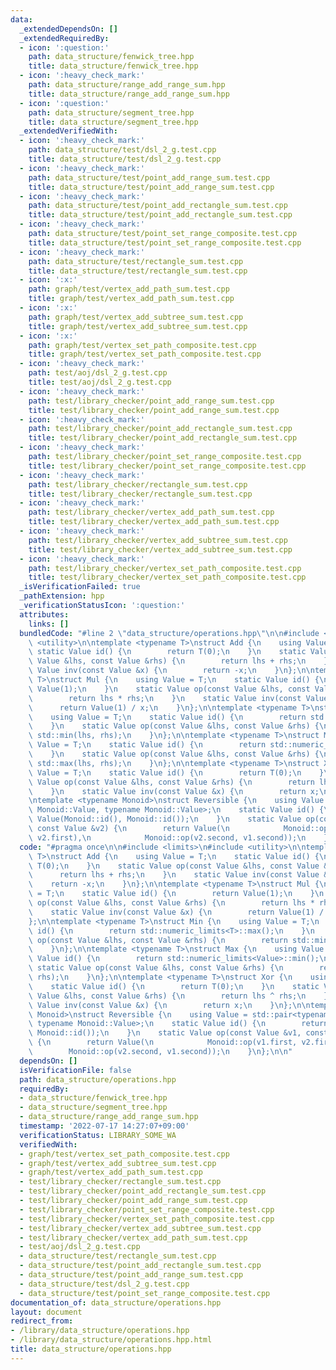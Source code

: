 ```yaml
---
data:
  _extendedDependsOn: []
  _extendedRequiredBy:
  - icon: ':question:'
    path: data_structure/fenwick_tree.hpp
    title: data_structure/fenwick_tree.hpp
  - icon: ':heavy_check_mark:'
    path: data_structure/range_add_range_sum.hpp
    title: data_structure/range_add_range_sum.hpp
  - icon: ':question:'
    path: data_structure/segment_tree.hpp
    title: data_structure/segment_tree.hpp
  _extendedVerifiedWith:
  - icon: ':heavy_check_mark:'
    path: data_structure/test/dsl_2_g.test.cpp
    title: data_structure/test/dsl_2_g.test.cpp
  - icon: ':heavy_check_mark:'
    path: data_structure/test/point_add_range_sum.test.cpp
    title: data_structure/test/point_add_range_sum.test.cpp
  - icon: ':heavy_check_mark:'
    path: data_structure/test/point_add_rectangle_sum.test.cpp
    title: data_structure/test/point_add_rectangle_sum.test.cpp
  - icon: ':heavy_check_mark:'
    path: data_structure/test/point_set_range_composite.test.cpp
    title: data_structure/test/point_set_range_composite.test.cpp
  - icon: ':heavy_check_mark:'
    path: data_structure/test/rectangle_sum.test.cpp
    title: data_structure/test/rectangle_sum.test.cpp
  - icon: ':x:'
    path: graph/test/vertex_add_path_sum.test.cpp
    title: graph/test/vertex_add_path_sum.test.cpp
  - icon: ':x:'
    path: graph/test/vertex_add_subtree_sum.test.cpp
    title: graph/test/vertex_add_subtree_sum.test.cpp
  - icon: ':x:'
    path: graph/test/vertex_set_path_composite.test.cpp
    title: graph/test/vertex_set_path_composite.test.cpp
  - icon: ':heavy_check_mark:'
    path: test/aoj/dsl_2_g.test.cpp
    title: test/aoj/dsl_2_g.test.cpp
  - icon: ':heavy_check_mark:'
    path: test/library_checker/point_add_range_sum.test.cpp
    title: test/library_checker/point_add_range_sum.test.cpp
  - icon: ':heavy_check_mark:'
    path: test/library_checker/point_add_rectangle_sum.test.cpp
    title: test/library_checker/point_add_rectangle_sum.test.cpp
  - icon: ':heavy_check_mark:'
    path: test/library_checker/point_set_range_composite.test.cpp
    title: test/library_checker/point_set_range_composite.test.cpp
  - icon: ':heavy_check_mark:'
    path: test/library_checker/rectangle_sum.test.cpp
    title: test/library_checker/rectangle_sum.test.cpp
  - icon: ':heavy_check_mark:'
    path: test/library_checker/vertex_add_path_sum.test.cpp
    title: test/library_checker/vertex_add_path_sum.test.cpp
  - icon: ':heavy_check_mark:'
    path: test/library_checker/vertex_add_subtree_sum.test.cpp
    title: test/library_checker/vertex_add_subtree_sum.test.cpp
  - icon: ':heavy_check_mark:'
    path: test/library_checker/vertex_set_path_composite.test.cpp
    title: test/library_checker/vertex_set_path_composite.test.cpp
  _isVerificationFailed: true
  _pathExtension: hpp
  _verificationStatusIcon: ':question:'
  attributes:
    links: []
  bundledCode: "#line 2 \"data_structure/operations.hpp\"\n\n#include <limits>\n#include\
    \ <utility>\n\ntemplate <typename T>\nstruct Add {\n    using Value = T;\n   \
    \ static Value id() {\n        return T(0);\n    }\n    static Value op(const\
    \ Value &lhs, const Value &rhs) {\n        return lhs + rhs;\n    }\n    static\
    \ Value inv(const Value &x) {\n        return -x;\n    }\n};\n\ntemplate <typename\
    \ T>\nstruct Mul {\n    using Value = T;\n    static Value id() {\n        return\
    \ Value(1);\n    }\n    static Value op(const Value &lhs, const Value &rhs) {\n\
    \        return lhs * rhs;\n    }\n    static Value inv(const Value &x) {\n  \
    \      return Value(1) / x;\n    }\n};\n\ntemplate <typename T>\nstruct Min {\n\
    \    using Value = T;\n    static Value id() {\n        return std::numeric_limits<T>::max();\n\
    \    }\n    static Value op(const Value &lhs, const Value &rhs) {\n        return\
    \ std::min(lhs, rhs);\n    }\n};\n\ntemplate <typename T>\nstruct Max {\n    using\
    \ Value = T;\n    static Value id() {\n        return std::numeric_limits<Value>::min();\n\
    \    }\n    static Value op(const Value &lhs, const Value &rhs) {\n        return\
    \ std::max(lhs, rhs);\n    }\n};\n\ntemplate <typename T>\nstruct Xor {\n    using\
    \ Value = T;\n    static Value id() {\n        return T(0);\n    }\n    static\
    \ Value op(const Value &lhs, const Value &rhs) {\n        return lhs ^ rhs;\n\
    \    }\n    static Value inv(const Value &x) {\n        return x;\n    }\n};\n\
    \ntemplate <typename Monoid>\nstruct Reversible {\n    using Value = std::pair<typename\
    \ Monoid::Value, typename Monoid::Value>;\n    static Value id() {\n        return\
    \ Value(Monoid::id(), Monoid::id());\n    }\n    static Value op(const Value &v1,\
    \ const Value &v2) {\n        return Value(\n            Monoid::op(v1.first,\
    \ v2.first),\n            Monoid::op(v2.second, v1.second));\n    }\n};\n\n"
  code: "#pragma once\n\n#include <limits>\n#include <utility>\n\ntemplate <typename\
    \ T>\nstruct Add {\n    using Value = T;\n    static Value id() {\n        return\
    \ T(0);\n    }\n    static Value op(const Value &lhs, const Value &rhs) {\n  \
    \      return lhs + rhs;\n    }\n    static Value inv(const Value &x) {\n    \
    \    return -x;\n    }\n};\n\ntemplate <typename T>\nstruct Mul {\n    using Value\
    \ = T;\n    static Value id() {\n        return Value(1);\n    }\n    static Value\
    \ op(const Value &lhs, const Value &rhs) {\n        return lhs * rhs;\n    }\n\
    \    static Value inv(const Value &x) {\n        return Value(1) / x;\n    }\n\
    };\n\ntemplate <typename T>\nstruct Min {\n    using Value = T;\n    static Value\
    \ id() {\n        return std::numeric_limits<T>::max();\n    }\n    static Value\
    \ op(const Value &lhs, const Value &rhs) {\n        return std::min(lhs, rhs);\n\
    \    }\n};\n\ntemplate <typename T>\nstruct Max {\n    using Value = T;\n    static\
    \ Value id() {\n        return std::numeric_limits<Value>::min();\n    }\n   \
    \ static Value op(const Value &lhs, const Value &rhs) {\n        return std::max(lhs,\
    \ rhs);\n    }\n};\n\ntemplate <typename T>\nstruct Xor {\n    using Value = T;\n\
    \    static Value id() {\n        return T(0);\n    }\n    static Value op(const\
    \ Value &lhs, const Value &rhs) {\n        return lhs ^ rhs;\n    }\n    static\
    \ Value inv(const Value &x) {\n        return x;\n    }\n};\n\ntemplate <typename\
    \ Monoid>\nstruct Reversible {\n    using Value = std::pair<typename Monoid::Value,\
    \ typename Monoid::Value>;\n    static Value id() {\n        return Value(Monoid::id(),\
    \ Monoid::id());\n    }\n    static Value op(const Value &v1, const Value &v2)\
    \ {\n        return Value(\n            Monoid::op(v1.first, v2.first),\n    \
    \        Monoid::op(v2.second, v1.second));\n    }\n};\n\n"
  dependsOn: []
  isVerificationFile: false
  path: data_structure/operations.hpp
  requiredBy:
  - data_structure/fenwick_tree.hpp
  - data_structure/segment_tree.hpp
  - data_structure/range_add_range_sum.hpp
  timestamp: '2022-07-17 14:27:07+09:00'
  verificationStatus: LIBRARY_SOME_WA
  verifiedWith:
  - graph/test/vertex_set_path_composite.test.cpp
  - graph/test/vertex_add_subtree_sum.test.cpp
  - graph/test/vertex_add_path_sum.test.cpp
  - test/library_checker/rectangle_sum.test.cpp
  - test/library_checker/point_add_rectangle_sum.test.cpp
  - test/library_checker/point_add_range_sum.test.cpp
  - test/library_checker/point_set_range_composite.test.cpp
  - test/library_checker/vertex_set_path_composite.test.cpp
  - test/library_checker/vertex_add_subtree_sum.test.cpp
  - test/library_checker/vertex_add_path_sum.test.cpp
  - test/aoj/dsl_2_g.test.cpp
  - data_structure/test/rectangle_sum.test.cpp
  - data_structure/test/point_add_rectangle_sum.test.cpp
  - data_structure/test/point_add_range_sum.test.cpp
  - data_structure/test/dsl_2_g.test.cpp
  - data_structure/test/point_set_range_composite.test.cpp
documentation_of: data_structure/operations.hpp
layout: document
redirect_from:
- /library/data_structure/operations.hpp
- /library/data_structure/operations.hpp.html
title: data_structure/operations.hpp
---
```

